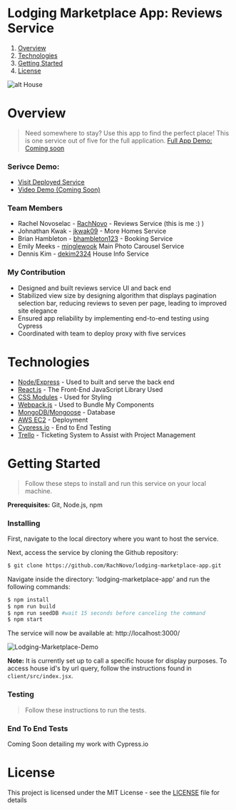 # Lodging Marketplace App: Reviews Service
1. [Overview](#overview)
2. [Technologies](#technologies)
3. [Getting Started](#getting-started)
4. [License](#license)

![alt House](https://rachel-portfolio.s3.amazonaws.com/house.jpg)

# Overview
> Need somewhere to stay? Use this app to find the perfect place! This is one service out of five for the full application. [Full App Demo: Coming soon](link)

### Serivce Demo:
- [Visit Deployed Service](https://lodging-marketplace.herokuapp.com/)
- [Video Demo (Coming Soon)](YouTubeLink)

### Team Members

- Rachel Novoselac - [RachNovo](https://github.com/RachNovo) - Reviews Service (this is me :) )
- Johnathan Kwak - [jkwak09](https://github.com/jkwak09) - More Homes Service
- Brian Hambleton - [bhambleton123](https://github.com/bhambleton123) - Booking Service
- Emily Meeks - [minglewook](https://github.com/minglewook) Main Photo Carousel Service
- Dennis Kim - [dekim2324](https://github.com/dekim2324) House Info Service

### My Contribution
- Designed and built reviews service UI and back end
- Stabilized view size by designing algorithm that displays pagination selection bar, reducing reviews to seven per page, leading to improved site elegance
- Ensured app reliability by implementing end-to-end testing using Cypress
- Coordinated with team to deploy proxy with five services

# Technologies

* [Node/](https://nodejs.org/en/docs/)[Express](https://expressjs.com/) - Used to built and serve the back end
* [React.js](https://reactjs.org/) - The Front-End JavaScript Library Used
* [CSS Modules](https://css-tricks.com/css-modules-part-1-need/) - Used for Styling
* [Webpack.js](https://webpack.js.org/concepts/) - Used to Bundle My Components
* [MongoDB/](https://docs.mongodb.com/manual/)[Mongoose](https://mongoosejs.com/) - Database
* [AWS EC2](https://aws.amazon.com/ec2/) - Deployment
* [Cypress.io](https://www.cypress.io/) - End to End Testing
* [Trello](https://trello.com/) - Ticketing System to Assist with Project Management

# Getting Started
> Follow these steps to install and run this service on your local machine.

**Prerequisites:** Git, Node.js, npm

### Installing

First, navigate to the local directory where you want to host the service.

Next, access the service by cloning the Github repository:

```bash
$ git clone https://github.com/RachNovo/lodging-marketplace-app.git
```

Navigate inside the directory: 'lodging-marketplace-app' and run the following commands:
```bash
$ npm install
$ npm run build
$ npm run seedDB #wait 15 seconds before canceling the command
$ npm start
```
The service will now be available at: http://localhost:3000/

![Lodging-Marketplace-Demo](https://rachel-portfolio.s3.amazonaws.com/lodging-marketplace-demo.gif)

**Note:** It is currently set up to call a specific house for display purposes. To access house id's by url query, follow the instructions found in `client/src/index.jsx`.

### Testing
> Follow these instructions to run the tests.

### End To End Tests
Coming Soon detailing my work with Cypress.io

# License

This project is licensed under the MIT License - see the [LICENSE](LICENSE) file for details
